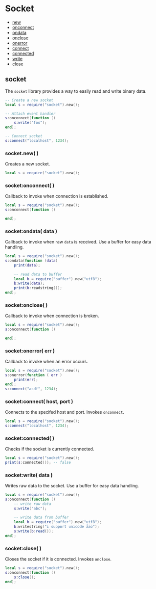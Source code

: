 ﻿
# Socket
* [new](#socketnew-)
* [onconnect](#socketonconnect-)
* [ondata](#socketondata-data-)
* [onclose](#socketonclose-)
* [onerror](#socketonerror-err-)
* [connect](#socketconnect-host-port-)
* [connected](#socketconnected-)
* [write](#socketwrite-data-)
* [close](#socketclose-)



## socket
The ``socket`` library provides a way to easily read and write binary data.

```lua
-- Create a new socket
local s = require("socket").new();

-- Attach event handler
s:onconnect(function ()
	s:write("foo");
end);

-- Connect socket
s:connect("localhost", 1234);
```


### socket.new( )
Creates a new socket.

```lua
local s = require("socket").new();
```



### socket:onconnect( )
Callback to invoke when connection is established.

```lua
local s = require("socket").new();
s:onconnect(function ()

end);
```



### socket:ondata( data )
Callback to invoke when raw ``data`` is received. Use a buffer for easy data handling.

```lua
local s = require("socket").new();
s:ondata(function (data)
	print(data);
	
	-- read data to buffer
	local b = require("buffer").new("utf8");
	b:write(data);
	print(b:readstring());
end);
```



### socket:onclose( )
Callback to invoke when connection is broken.

```lua
local s = require("socket").new();
s:onconnect(function ()

end);
```



### socket:onerror( err )
Callback to invoke when an error occurs.

```lua
local s = require("socket").new();
s:onerror(function ( err )
	print(err);
end);
s:connect("asdf", 1234);
```



### socket:connect( host, port )
Connects to the specifed host and port. Invokes ``onconnect``.

```lua
local s = require("socket").new();
s:connect("localhost", 1234);
```



### socket:connected( )
Checks if the socket is currently connected.

```lua
local s = require("socket").new();
print(s:connected()); -- false
```



### socket:write( data )
Writes raw data to the socket. Use a buffer for easy data handling.

```lua
local s = require("socket").new();
s:onconnect(function ()
	-- write raw data
	s:write("abc");
	
	-- write data from buffer
	local b = require("buffer").new("utf8");
	b:writestring("i support unicode åäö");
	s:write(b:read());
end);
```



### socket:close( )
Closes the socket if it is connected. Invokes ``onclose``.

```lua
local s = require("socket").new();
s:onconnect(function ()
	s:close();
end);
```


